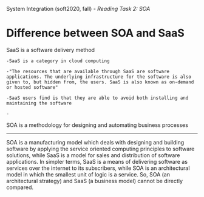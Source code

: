 System Integration (soft2020, fall)  -  _Reading Task 2: SOA_
# Difference between **SOA** and **SaaS**

SaaS is a software delivery method

    -SaaS is a category in cloud computing

    -"The resources that are available through SaaS are software applications. The underlying infrastructure for the software is also given to, but hidden from, the users. SaaS is also known as on-demand or hosted software"

    -SaaS users find is that they are able to avoid both installing and maintaining the software

    -





SOA is a methodology for designing and automating business processes



---
SOA is a manufacturing model which deals with designing and building software by applying the service oriented computing principles to software solutions, while SaaS is a model for sales and distribution of software applications. In simpler terms, SaaS is a means of delivering software as services over the internet to its subscribers, while SOA is an architectural model in which the smallest unit of logic is a service. So, SOA (an architectural strategy) and SaaS (a business model) cannot be directly compared. 
